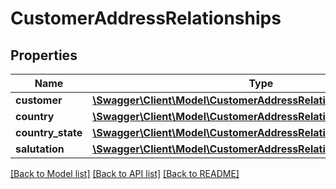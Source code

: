 # CustomerAddressRelationships

## Properties
Name | Type | Description | Notes
------------ | ------------- | ------------- | -------------
**customer** | [**\Swagger\Client\Model\CustomerAddressRelationshipsCustomer**](CustomerAddressRelationshipsCustomer.md) |  | [optional] 
**country** | [**\Swagger\Client\Model\CustomerAddressRelationshipsCountry**](CustomerAddressRelationshipsCountry.md) |  | [optional] 
**country_state** | [**\Swagger\Client\Model\CustomerAddressRelationshipsCountryState**](CustomerAddressRelationshipsCountryState.md) |  | [optional] 
**salutation** | [**\Swagger\Client\Model\CustomerAddressRelationshipsSalutation**](CustomerAddressRelationshipsSalutation.md) |  | [optional] 

[[Back to Model list]](../../README.md#documentation-for-models) [[Back to API list]](../../README.md#documentation-for-api-endpoints) [[Back to README]](../../README.md)

